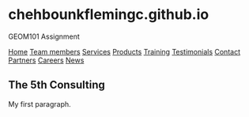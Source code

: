 # chehbounkflemingc.github.io
GEOM101 Assignment
<!DOCTYPE html>
<html>
<body>
<section>
<div class="topnav">
  <a class="active" href="#home">Home</a>
  <a href="#team members">Team members</a>
  <a href="#services">Services</a>
  <a href="#products">Products</a>
  <a href="#training">Training</a>
  <a href="#testimonials">Testimonials</a>
  <a href="#contactt">Contact</a>
  <a href="#partners">Partners</a>
  <a href="#careers">Careers</a>
  <a href="#news">News</a>
</div>
 


<h1>The 5th Consulting</h1>
<p>My first paragraph.</p> <!-- Include background  picture and logo -->
<!-- Assign pages to be worked on to team members -->
